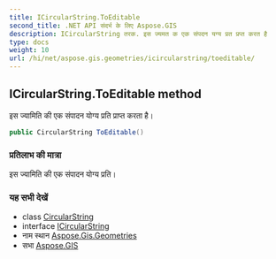 ```yaml
---
title: ICircularString.ToEditable
second_title: .NET API संदर्भ के लिए Aspose.GIS
description: ICircularString तरक. इस ज्यमत क एक संपदन यग्य प्रत प्रप्त करत है
type: docs
weight: 10
url: /hi/net/aspose.gis.geometries/icircularstring/toeditable/
---
```

## ICircularString.ToEditable method

इस ज्यामिति की एक संपादन योग्य प्रति प्राप्त करता है।

```csharp
public CircularString ToEditable()
```

### प्रतिलाभ की मात्रा

इस ज्यामिति की एक संपादन योग्य प्रति।

### यह सभी देखें

* class [CircularString](../../circularstring/)
* interface [ICircularString](../)
* नाम स्थान [Aspose.Gis.Geometries](../../icircularstring/)
* सभा [Aspose.GIS](../../../)


